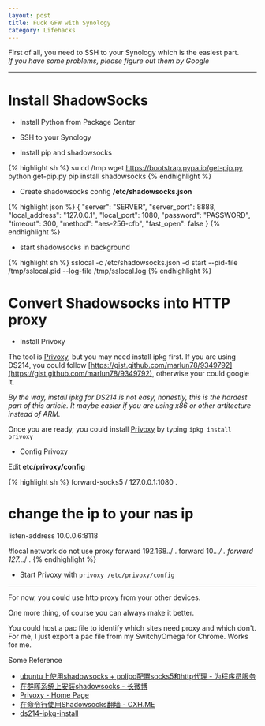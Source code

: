 ```yaml
---
layout: post
title: Fuck GFW with Synology
category: Lifehacks
---
```


First of all, you need to SSH to your Synology which is the easiest part.  
*If you have some problems, please figure out them by Google*

* * *


# Install ShadowSocks

* Install Python from Package Center
* SSH to your Synology

* Install pip and shadowsocks

{% highlight sh %}
su
cd /tmp
wget https://bootstrap.pypa.io/get-pip.py
python get-pip.py
pip install shadowsocks
{% endhighlight %}

* Create shadowsocks config **/etc/shadowsocks.json**

{% highlight json %}
{
  "server": "SERVER",
  "server_port": 8888,
  "local_address": "127.0.0.1",
  "local_port": 1080,
  "password": "PASSWORD",
  "timeout": 300,
  "method": "aes-256-cfb",
  "fast_open": false
}
{% endhighlight %}

* start shadowsocks in background

{% highlight sh %}
sslocal -c /etc/shadowsocks.json -d start --pid-file /tmp/sslocal.pid --log-file /tmp/sslocal.log
{% endhighlight %}

# Convert Shadowsocks into HTTP proxy

* Install Privoxy

The tool is [Privoxy](http://www.privoxy.org/), but you may need install ipkg first.
If you are using DS214, you could follow [https://gist.github.com/marlun78/9349792](https://gist.github.com/marlun78/9349792), otherwise your could google it. 

*By the way, install ipkg for DS214 is not easy, honestly, this is the hardest part of this article. It maybe easier if you are using x86 or other artitecture instead of ARM.*

Once you are ready, you could install [Privoxy](http://www.privoxy.org/) by typing `ipkg install privoxy`

* Config Privoxy

Edit **etc/privoxy/config**

{% highlight sh %}
forward-socks5   /               127.0.0.1:1080 .
# change the ip to your nas ip
listen-address  10.0.0.6:8118

#local network do not use proxy
forward         192.168.*.*/     .
forward            10.*.*.*/     .
forward           127.*.*.*/     .
{% endhighlight %}

* Start Privoxy with `privoxy /etc/privoxy/config`

---

For now, you could use http proxy from your other devices.

One more thing, of course you can always make it better.

You could host a pac file to identify which sites need proxy and which don't. For me, I just export a pac file from my SwitchyOmega for Chrome. Works for me.

Some Reference

* [ubuntu上使用shadowsocks + polipo配置socks5和http代理 - 为程序员服务](http://ju.outofmemory.cn/entry/144696)
* [在群晖系统上安装shadowsocks - 长微博](http://weibo.com/p/2304185410e9070102vila)
* [Privoxy - Home Page](http://www.privoxy.org/)
* [在命令行使用Shadowsocks翻墙 - CXH.ME](http://cxh.me/2015/01/30/use-shadowsocks-in-terminal/)
* [ds214-ipkg-install](https://gist.github.com/marlun78/9349792)


